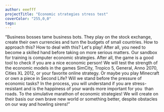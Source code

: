 ```yaml
---
author: eeefff
projectTitle: "Economic strategies stress test"
coverColor: "255,0,0"
tags:
---
```

“Business bosses tame business bots. They play on the stock exchange, create their own currencies and turn the budgets of small countries. How to approach this? How to deal with this? Let's play! After all, you need to become a skilled hand before taking on more serious matters.
Our sandbox for training is computer economic strategies. After all, the game is a good tool to check if you are a nice economic person! We will test the strength of the economic models in the games SimCity, Tropico 5, General, Anno 2070, Cities XL 2012, or your favorite online strategy. Or maybe you play Minecraft or own a piece in Second Life? Will we stand before the pressure of economic tasks? In the process, you will understand if you are stress-resistant and is the happiness of your wards more important for you  than roads.
To the simulative marathon of economic strategies! We will create on their basis our own brave new world or something better, despite obstacles on our way and howling sirens!”
